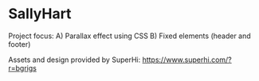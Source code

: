 # SallyHart
Project focus: 
A) Parallax effect using CSS
B) Fixed elements (header and footer)

Assets and design provided by SuperHi: https://www.superhi.com/?r=bgrigs
